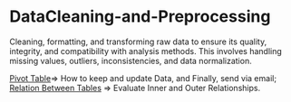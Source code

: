 # DataCleaning-and-Preprocessing
Cleaning, formatting, and transforming raw data to ensure its quality, integrity, and compatibility with analysis methods. This involves handling missing values, outliers, inconsistencies, and data normalization.

<a href="https://github.com/marceloudo/DataCleaning-and-Preprocessing/blob/main/Pivot%20Table.ipynb">
Pivot Table</a>=> How to keep and update Data, and Finally, send via email;<br>
<a href="https://github.com/marceloudo/DataCleaning-and-Preprocessing/blob/main/Relationship%20between%20Tables.ipynb">
Relation Between Tables</a> => Evaluate Inner and Outer Relationships.
